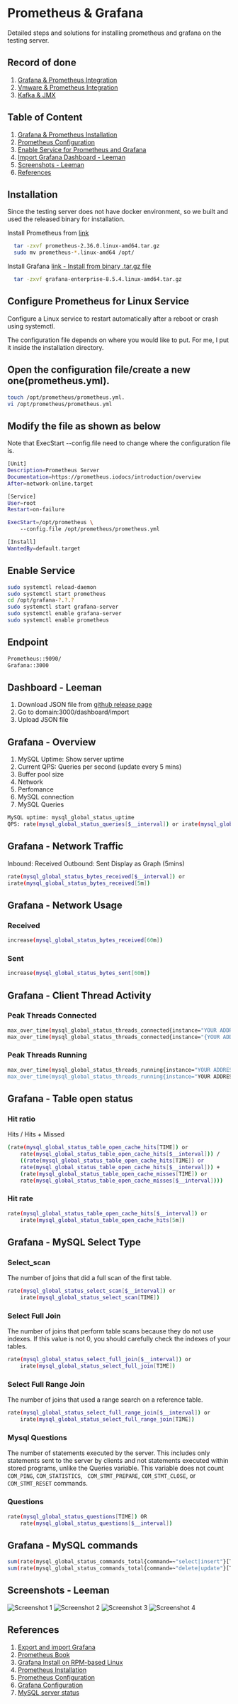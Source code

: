 
# Prometheus & Grafana 

Detailed steps and solutions for installing prometheus and grafana on the testing server.
## Record of done
1. [Grafana & Prometheus Integration](https://github.com/tonglo31/Summary/blob/main/README.md)
2. [Vmware & Prometheus Integration](https://github.com/tonglo31/Summary/blob/main/VmwareExporter.md)
3. [Kafka & JMX](https://github.com/tonglo31/Summary/blob/main/Kafka.md)

## Table of Content
1. [Grafana & Prometheus Installation](#Installation)
2. [Prometheus Configuration](#configure-prometheus-for-linux-service)
3. [Enable Service for Prometheus and Grafana](#enable-service)
4. [Import Grafana Dashboard - Leeman](#dashboard---leeman)
5. [Screenshots - Leeman](#screenshots---leeman)
6. [References](#references)


## Installation
Since the testing server does not have docker environment, so we built and used the released binary for installation.

Install Prometheus from [link
](https://prometheus.io/download/)

```bash
  tar -zxvf prometheus-2.36.0.linux-amd64.tar.gz
  sudo mv prometheus-*.linux-amd64 /opt/
```

Install Grafana [link - Install from binary .tar.gz file](https://grafana.com/docs/grafana/latest/installation/rpm/#install-from-binary-targz-file)
```bash
  tar -zxvf grafana-enterprise-8.5.4.linux-amd64.tar.gz
```

## Configure Prometheus for Linux Service
Configure a Linux service to restart automatically after a reboot or crash using systemctl.

The configuration file depends on where you would like to put.
For me, I put it inside the installation directory.

## Open the configuration file/create a new one(prometheus.yml).
``` bash
touch /opt/prometheus/prometheus.yml.
vi /opt/prometheus/prometheus.yml
```
## Modify the file as shown as below
Note that ExecStart --config.file need to change where the configuration file is.
```bash
[Unit]
Description=Prometheus Server
Documentation=https://prometheus.iodocs/introduction/overview
After=network-online.target

[Service]
User=root
Restart=on-failure

ExecStart=/opt/prometheus \
    --config.file /opt/prometheus/prometheus.yml 

[Install]
WantedBy=default.target
```

## Enable Service
```bash
sudo systemctl reload-daemon
sudo systemctl start prometheus
cd /opt/grafana-?.?.?
sudo systemctl start grafana-server
sudo systemctl enable grafana-server
sudo systemctl enable prometheus
```

## Endpoint
``` bash
Prometheus::9090/
Grafana::3000
```

## Dashboard - Leeman
1. Download JSON file from [github release page](https://github.com/tonglo31/Summary/releases)
2. Go to domain:3000/dashboard/import
3. Upload JSON file



    
## Grafana - Overview
1. MySQL Uptime: Show server uptime
2. Current QPS: Queries per second (update every 5 mins)
3. Buffer pool size
4. Network
5. Perfomance
6. MySQL connection
7. MySQL Queries

``` bash
MySQL uptime: mysql_global_status_uptime
QPS: rate(mysql_global_status_queries[$__interval]) or irate(mysql_global_status_queries[5m])
```

## Grafana - Network Traffic
Inbound: Received
Outbound: Sent
Display as Graph (5mins)
``` bash
rate(mysql_global_status_bytes_received[$__interval]) or 
irate(mysql_global_status_bytes_received[5m])
```

## Grafana - Network Usage
### Received
``` bash
increase(mysql_global_status_bytes_received[60m])
```
### Sent

``` bash
increase(mysql_global_status_bytes_sent[60m])
```

## Grafana - Client Thread Activity
### Peak Threads Connected
``` bash
max_over_time(mysql_global_status_threads_connected{instance="YOUR ADDRESS"}[$__interval]) or
max_over_time(mysql_global_status_threads_connected{instance="{YOUR ADDRESS"}[TIME])
```

### Peak Threads Running
``` bash
max_over_time(mysql_global_status_threads_running{instance="YOUR ADDRESS}[TIME]) or 
max_over_time(mysql_global_status_threads_running{instance="YOUR ADDRESS"}[$__interval])
```

## Grafana - Table open status
### Hit ratio

Hits / Hits + Missed
``` bash
(rate(mysql_global_status_table_open_cache_hits[TIME]) or 
    rate(mysql_global_status_table_open_cache_hits[$__interval])) /
    ((rate(mysql_global_status_table_open_cache_hits[TIME]) or 
    rate(mysql_global_status_table_open_cache_hits[$__interval])) +
    (rate(mysql_global_status_table_open_cache_misses[TIME]) or 
    rate(mysql_global_status_table_open_cache_misses[$__interval])))
```

### Hit rate
``` bash
rate(mysql_global_status_table_open_cache_hits[$__interval]) or 
    irate(mysql_global_status_table_open_cache_hits[5m])
```

## Grafana - MySQL Select Type
### Select_scan
The number of joins that did a full scan of the first table.

``` bash
rate(mysql_global_status_select_scan[$__interval]) or 
    irate(mysql_global_status_select_scan[TIME])
```

### Select Full Join
The number of joins that perform table scans because they do not use indexes. If this value is not 0, you should carefully check the indexes of your tables.

``` bash
rate(mysql_global_status_select_full_join[$__interval]) or 
    irate(mysql_global_status_select_full_join[TIME])
```

### Select Full Range Join
The number of joins that used a range search on a reference table.

``` bash
rate(mysql_global_status_select_full_range_join[$__interval]) or 
    irate(mysql_global_status_select_full_range_join[TIME])
```

### Mysql Questions
The number of statements executed by the server. This includes only statements sent to the server by clients and not statements executed within stored programs, unlike the Queries variable. This variable does not count ``` COM_PING ```, ``` COM_STATISTICS ```, ``` COM_STMT_PREPARE```, ```COM_STMT_CLOSE```, or ```COM_STMT_RESET``` commands.

### Questions
``` bash
rate(mysql_global_status_questions[TIME]) OR 
    rate(mysql_global_status_questions[$__interval])
```

## Grafana - MySQL commands

``` bash 
sum(rate(mysql_global_status_commands_total{command=~"select|insert"}[TIME])) without (command)
sum(rate(mysql_global_status_commands_total{command=~"delete|update"}[TIME])) without (command)
```


## Screenshots - Leeman

![Screenshot 1](./grafana.png)
![Screenshot 2](./grafana2.png)
![Screenshot 3](./grafana3.png)
![Screenshot 4](./grafana4.png)

## References
1. [Export and import Grafana](https://grafana.com/docs/grafana/latest/dashboards/export-import/)
2. [Prometheus Book](https://yunlzheng.gitbook.io/prometheus-book/part-ii-prometheus-jin-jie/exporter/commonly-eporter-usage/use-promethues-monitor-mysql)
3. [Grafana Install on RPM-based Linux](https://grafana.com/docs/grafana/latest/installation/rpm/)
4. [Prometheus Installation](https://prometheus.io/docs/prometheus/latest/installation/)
5. [Prometheus Configuration](https://prometheus.io/docs/prometheus/latest/configuration/configuration/)
6. [Grafana Configuration](https://grafana.com/docs/grafana/latest/administration/configuration/)
7. [MySQL server status](https://dev.mysql.com/doc/refman/8.0/en/server-status-variables.html)

